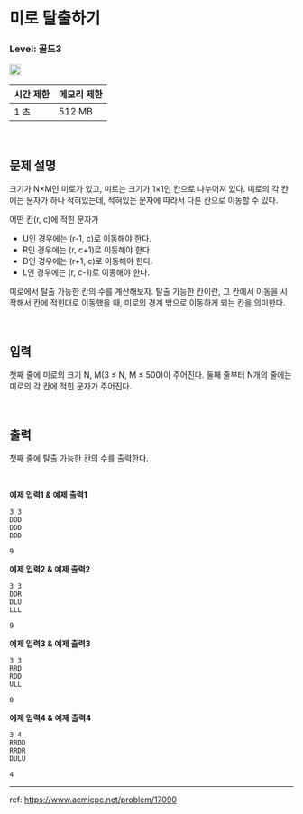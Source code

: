 # 미로 탈출하기

### Level: 골드3

<img src="https://d2gd6pc034wcta.cloudfront.net/tier/13.svg" style="width: 20px" />

<br>

| 시간 제한 | 메모리 제한 |
| -------- | ---------- |
| 1 초 | 512 MB |

<br>

## 문제 설명

크기가 N×M인 미로가 있고, 미로는 크기가 1×1인 칸으로 나누어져 있다. 미로의 각 칸에는 문자가 하나 적혀있는데, 적혀있는 문자에 따라서 다른 칸으로 이동할 수 있다.

어떤 칸(r, c)에 적힌 문자가

- U인 경우에는 (r-1, c)로 이동해야 한다.
- R인 경우에는 (r, c+1)로 이동해야 한다.
- D인 경우에는 (r+1, c)로 이동해야 한다.
- L인 경우에는 (r, c-1)로 이동해야 한다.

미로에서 탈출 가능한 칸의 수를 계산해보자. 탈출 가능한 칸이란, 그 칸에서 이동을 시작해서 칸에 적힌대로 이동했을 때, 미로의 경계 밖으로 이동하게 되는 칸을 의미한다.

<br>

## 입력

첫째 줄에 미로의 크기 N, M(3 ≤ N, M ≤ 500)이 주어진다. 둘째 줄부터 N개의 줄에는 미로의 각 칸에 적힌 문자가 주어진다.

<br>

## 출력

첫째 줄에 탈출 가능한 칸의 수를 출력한다.

<br>

**예제 입력1 & 예제 출력1**

```
3 3
DDD
DDD
DDD

```

```
9

```

**예제 입력2 & 예제 출력2**

```
3 3
DDR
DLU
LLL

```

```
9

```

**예제 입력3 & 예제 출력3**

```
3 3
RRD
RDD
ULL

```

```
0

```

**예제 입력4 & 예제 출력4**

```
3 4
RRDD
RRDR
DULU

```

```
4

```

---

ref: https://www.acmicpc.net/problem/17090